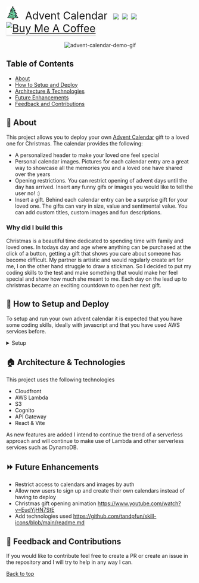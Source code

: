 <a name="top"></a>
<h1 style="font-weight:normal">
    <img src=images/readme/ChristmasTreeTitleIcon.png alt="AdventCalendar" width=35>
  &nbsp;Advent Calendar&nbsp;
  <a href="https://christmas2023.monsoonandrayadventcalendar.link/"><img src=https://img.shields.io/badge/AdventCalendar-try%20now-brightgreen.svg?colorA=087c08></a>
  <a href="https://github.com/rayk47/advent-calendar/releases"><img src=https://img.shields.io/github/release/rayk47/advent-calendar.svg?colorB=58839b></a>
  <a href="https://github.com/rayk47/advent-calendar/blob/main/LICENSE.md"><img src=https://img.shields.io/github/license/rayk47/advent-calendar.svg?colorB=ff0000></a>
  <a href="https://www.buymeacoffee.com/rayk47" target="_blank"><img src="https://www.buymeacoffee.com/assets/img/custom_images/orange_img.png" alt="Buy Me A Coffee" style="height: 41px !important;width: 174px !important;box-shadow: 0px 3px 2px 0px rgba(190, 190, 190, 0.5) !important;-webkit-box-shadow: 0px 3px 2px 0px rgba(190, 190, 190, 0.5) !important;" ></a>
</h1>

<p align="center">
  <img height="400px" alt="advent-calendar-demo-gif" src="https://github.com/rayk47/advent-calendar/blob/main/images/readme/AdventCalendarDemo.gif">
</p>

## Table of Contents
- [About](#🚀-about)
- [How to Setup and Deploy](#📝-how-to-setup-and-deploy)
- [Architecture & Technologies](#🏠-architecture--technologies)
- [Future Enhancements](#⏩-future-enhancements)
- [Feedback and Contributions](#🤝-feedback-and-contributions)

## 🚀 About
This project allows you to deploy your own [Advent Calendar](https://en.wikipedia.org/wiki/Advent_calendar) gift to a loved one for Christmas. The calendar provides the following:
- A personalized header to make your loved one feel special
- Personal calendar images. Pictures for each calendar entry are a great way to showcase all the memories you and a loved one have shared over the years
- Opening restrictions. You can restrict opening of advent days until the day has arrived. Insert any funny gifs or images you would like to tell the user no! :) 
- Insert a gift. Behind each calendar entry can be a surprise gift for your loved one. The gifts can vary in size, value and sentimental value. You can add custom titles, custom images and fun descriptions.

### Why did I build this
Christmas is a beautiful time dedicated to spending time with family and loved ones. In todays day and age where anything can be purchased at the click of a button, getting a gift that shows you care about someone has become difficult. My partner is artistic and would regularly create art for me, I on the other hand struggle to draw a stickman. So I decided to put my coding skills to the test and make something that would make her feel special and show how much she meant to me. Each day on the lead up to christmas became an exciting countdown to open her next gift.

## 📝 How to Setup and Deploy
To setup and run your own advent calendar it is expected that you have some coding skills, ideally with javascript and that you have used AWS services before. 

<details>

<summary>Setup</summary>

#### 1. Install Node
See the following [Guide](https://nodejs.org/en/download/package-manager) to download and install

#### 2. Install the project
Run the following command
```
npm install
```

#### 3. Setup your Domain and Hosted zone in AWS
Use the following AWS [Guide](https://docs.aws.amazon.com/Route53/latest/DeveloperGuide/domain-register.html) to register your own domain and create a hosted zone for that domain. Be aware that this step will require you to purchase a domain. If you already have a domain you can just reuse that one.

####  4. Create your .env file
To deploy you need to populate some environment variables. This repo contains a [template .env](./.env.template) that you can use to get you started.

First run 
```
cp .env.template .env
```

After that open the .env file and populate your custom properties 

#### 5. Log into your AWS Account
Before you can deploy the Advent Calendar you must be logged into the AWS account on your terminal. There are many different ways to login to your account via terminal. I recommend that you setup an AWS IAM user and that you login via an [Access Portal](https://docs.aws.amazon.com/singlesignon/latest/userguide/using-the-portal.html)

#### 6. You should now be ready to deploy
Run the following command

```
npm run deploy
```
Once the deploy is complete you can navigate to URL you defined via the SUBDOMAIN.DOMAIN properties in your .env file. 

#### 7. Destroy
If you ever want to destroy the calendar you can run 

```
npm run destroy
```

</details>

## 🏠 Architecture & Technologies
This project uses the following technologies 
- Cloudfront
- AWS Lambda
- S3
- Cognito
- API Gateway
- React & Vite

As new features are added I intend to continue the trend of a serverless approach and will continue to make use of Lambda and other serverless services such as DynamoDB.


## ⏩ Future Enhancements
- Restrict access to calendars and images by auth
- Allow new users to sign up and create their own calendars instead of having to deploy
- Christmas gift opening animation https://www.youtube.com/watch?v=EudYjHN7StE
- Add technologies used https://github.com/tandpfun/skill-icons/blob/main/readme.md

## 🤝 Feedback and Contributions
If you would like to contribute feel free to create a PR or create an issue in the repository and I will try to help in any way I can. 


[Back to top](#top)
